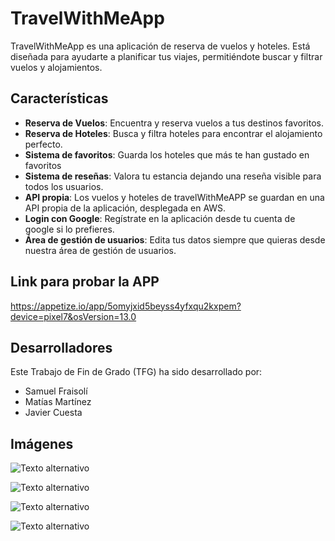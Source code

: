 # TravelWithMeApp
TravelWithMeApp es una aplicación de reserva de vuelos y hoteles. Está diseñada para ayudarte a planificar tus viajes, permitiéndote buscar y filtrar vuelos y alojamientos.


## Características
- **Reserva de Vuelos**: Encuentra y reserva vuelos a tus destinos favoritos.
- **Reserva de Hoteles**: Busca y filtra hoteles para encontrar el alojamiento perfecto.
- **Sistema de favoritos**: Guarda los hoteles que más te han gustado en favoritos
- **Sistema de reseñas**: Valora tu estancia dejando una reseña visible para todos los usuarios.
- **API propia**: Los vuelos y hoteles de travelWithMeAPP se guardan en una API propia de la aplicación, desplegada en AWS.
- **Login con Google**: Regístrate en la aplicación desde tu cuenta de google si lo prefieres.
- **Área de gestión de usuarios**: Edita tus datos siempre que quieras desde nuestra área de gestión de usuarios.


## Link para probar la APP
https://appetize.io/app/5omyjxid5beyss4yfxqu2kxpem?device=pixel7&osVersion=13.0

## Desarrolladores

Este Trabajo de Fin de Grado (TFG) ha sido desarrollado por:
- Samuel Fraisolí
- Matías Martínez
- Javier Cuesta

## Imágenes

![Texto alternativo](https://i.imgur.com/Qv2KlxE.png)

![Texto alternativo](https://i.imgur.com/scdmZDu.png)

![Texto alternativo](https://i.imgur.com/P0ottSR.png)

![Texto alternativo](https://i.imgur.com/u3sJs4U.png)



